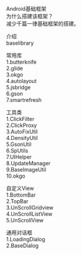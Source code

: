 Android基础框架  
为什么搭建该框架？  
减少千篇一律基础框架的搭建。  

介绍  
baselibrary  

常用库  
1.butterknife  
2.glide  
3.okgo  
4.autolayout  
5.jsbridge  
6.gson  
7.smartrefresh  

工具类  
1.ClickFilter  
2.ClickProxy  
3.AutoFixUtil  
4.DensityUtil  
5.GsonUtil  
6.SpUtils  
7.UIHelper  
8.UpdateManager  
9.BaseImageUtil  
10.okgo

自定义View  
1.BottomBar  
2.TopBar  
3.UnScrollGridview  
4.UnScrollListView  
5.UnScrollView  


通用对话框  
1.LoadingDialog  
2.BaseDialog  



